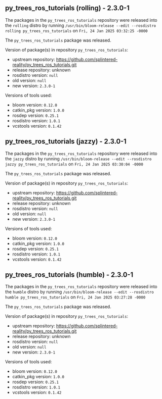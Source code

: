 ## py_trees_ros_tutorials (rolling) - 2.3.0-1

The packages in the `py_trees_ros_tutorials` repository were released into the `rolling` distro by running `/usr/bin/bloom-release --edit --rosdistro rolling py_trees_ros_tutorials` on `Fri, 24 Jan 2025 03:32:25 -0000`

The `py_trees_ros_tutorials` package was released.

Version of package(s) in repository `py_trees_ros_tutorials`:

- upstream repository: https://github.com/splintered-reality/py_trees_ros_tutorials.git
- release repository: unknown
- rosdistro version: `null`
- old version: `null`
- new version: `2.3.0-1`

Versions of tools used:

- bloom version: `0.12.0`
- catkin_pkg version: `1.0.0`
- rosdep version: `0.25.1`
- rosdistro version: `1.0.1`
- vcstools version: `0.1.42`


## py_trees_ros_tutorials (jazzy) - 2.3.0-1

The packages in the `py_trees_ros_tutorials` repository were released into the `jazzy` distro by running `/usr/bin/bloom-release --edit --rosdistro jazzy py_trees_ros_tutorials` on `Fri, 24 Jan 2025 03:30:04 -0000`

The `py_trees_ros_tutorials` package was released.

Version of package(s) in repository `py_trees_ros_tutorials`:

- upstream repository: https://github.com/splintered-reality/py_trees_ros_tutorials.git
- release repository: unknown
- rosdistro version: `null`
- old version: `null`
- new version: `2.3.0-1`

Versions of tools used:

- bloom version: `0.12.0`
- catkin_pkg version: `1.0.0`
- rosdep version: `0.25.1`
- rosdistro version: `1.0.1`
- vcstools version: `0.1.42`


## py_trees_ros_tutorials (humble) - 2.3.0-1

The packages in the `py_trees_ros_tutorials` repository were released into the `humble` distro by running `/usr/bin/bloom-release --edit --rosdistro humble py_trees_ros_tutorials` on `Fri, 24 Jan 2025 03:27:28 -0000`

The `py_trees_ros_tutorials` package was released.

Version of package(s) in repository `py_trees_ros_tutorials`:

- upstream repository: https://github.com/splintered-reality/py_trees_ros_tutorials.git
- release repository: unknown
- rosdistro version: `null`
- old version: `null`
- new version: `2.3.0-1`

Versions of tools used:

- bloom version: `0.12.0`
- catkin_pkg version: `1.0.0`
- rosdep version: `0.25.1`
- rosdistro version: `1.0.1`
- vcstools version: `0.1.42`


